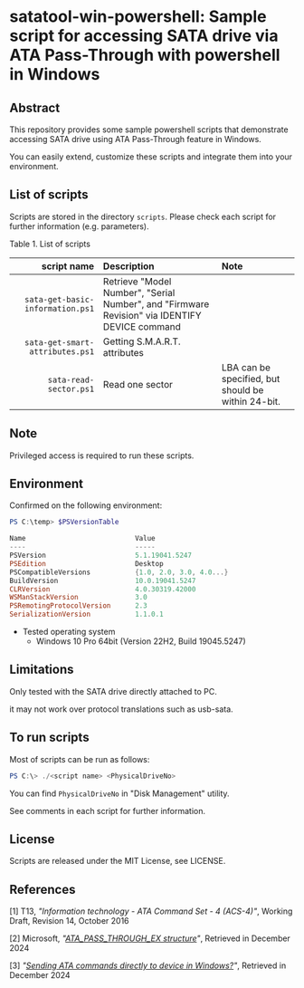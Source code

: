 # satatool-win-powershell: Sample script for accessing SATA drive via ATA Pass-Through with powershell in Windows

## Abstract
This repository provides some sample powershell scripts that demonstrate accessing SATA drive using ATA Pass-Through feature in Windows.

You can easily extend, customize these scripts and integrate them into your environment.

## List of scripts

Scripts are stored in the directory `scripts`.
Please check each script for further information (e.g. parameters).

Table 1. List of scripts

|         script name | Description                 | Note |
| ------------------: | :---------------------------|:-----|
| `sata-get-basic-information.ps1` | Retrieve "Model Number", "Serial Number", and "Firmware Revision" via IDENTIFY DEVICE command | |
| `sata-get-smart-attributes.ps1`  | Getting S.M.A.R.T. attributes | |
| `sata-read-sector.ps1`           | Read one sector | LBA can be specified, but should be within 24-bit. |

## Note

Privileged access is required to run these scripts.

## Environment

Confirmed on the following environment:

```powershell
PS C:\temp> $PSVersionTable

Name                           Value
----                           -----
PSVersion                      5.1.19041.5247
PSEdition                      Desktop
PSCompatibleVersions           {1.0, 2.0, 3.0, 4.0...}
BuildVersion                   10.0.19041.5247
CLRVersion                     4.0.30319.42000
WSManStackVersion              3.0
PSRemotingProtocolVersion      2.3
SerializationVersion           1.1.0.1
```

* Tested operating system
  * Windows 10 Pro 64bit (Version 22H2, Build 19045.5247)

## Limitations

Only tested with the SATA drive directly attached to PC.

it may not work over protocol translations such as usb-sata.

## To run scripts

Most of scripts can be run as follows:

```powershell
PS C:\> ./<script name> <PhysicalDriveNo>
```

You can find `PhysicalDriveNo` in "Disk Management" utility.

See comments in each script for further information.

## License
Scripts are released under the MIT License, see LICENSE.

## References
[1] T13, _"Information technology - ATA Command Set - 4 (ACS-4)"_, Working Draft, Revision 14, October 2016

[2] Microsoft, _"[ATA_PASS_THROUGH_EX structure](https://learn.microsoft.com/en-us/windows-hardware/drivers/ddi/ntddscsi/ns-ntddscsi-_ata_pass_through_ex)"_, Retrieved in December 2024

[3] _"[Sending ATA commands directly to device in Windows?](https://stackoverflow.com/questions/5070987/sending-ata-commands-directly-to-device-in-windows)"_, Retrieved in December 2024
